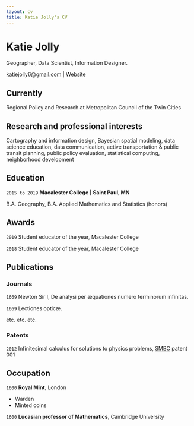 ```yaml
---
layout: cv
title: Katie Jolly's CV
---
```

# Katie Jolly

Geographer, Data Scientist, Information Designer.

<div id="webaddress">
<a href="katiejolly6@gmail.com">katiejolly6@gmail.com</a>
| <a href="http://www.katiejolly.io">Website</a>
</div>


## Currently

Regional Policy and Research at Metropolitan Council of the Twin Cities


## Research and professional interests

Cartography and information design, Bayesian spatial modeling, data science education, data communication, active transportation & public transit planning, public policy evaluation, statistical computing, neighborhood development


## Education

`2015 to 2019`
__Macalester College | Saint Paul, MN__

B.A. Geography, B.A. Applied Mathematics and Statistics (honors)



## Awards

`2019`
Student educator of the year, Macalester College

`2018`
Student educator of the year, Macalester College



## Publications

<!-- A list is also available [online](http://scholar.google.co.uk/citations?user=LTOTl0YAAAAJ) -->

### Journals

`1669`
Newton Sir I, De analysi per æquationes numero terminorum infinitas.

`1669`
Lectiones opticæ.

etc. etc. etc.

### Patents

`2012`
Infinitesimal calculus for solutions to physics problems, [SMBC](http://www.techdirt.com/articles/20121011/09312820678/if-patents-had-been-around-time-newton.shtml) patent 001


## Occupation

`1600`
__Royal Mint__, London

- Warden
- Minted coins

`1600`
__Lucasian professor of Mathematics__, Cambridge University



<!-- ### Footer

Last updated: May 2013 -->
